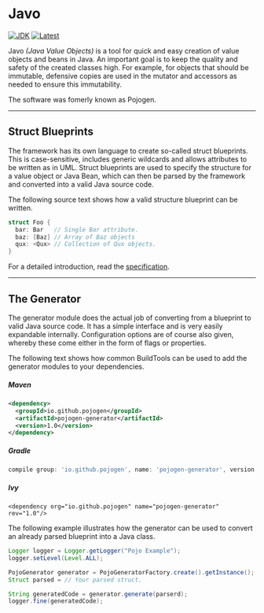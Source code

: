 # Javo
[![JDK](https://img.shields.io/badge/java-SE8-blue.svg)](http://www.oracle.com/technetwork/java/javase/downloads/jdk8-downloads-2133151.html)
[![Latest](https://img.shields.io/badge/latest-v1.0-blue.svg)](https://github.com/merlinosayimwen/pojogen)

Javo *(Java Value Objects)* is a tool for quick and easy creation of value objects and beans in Java.
An important goal is to keep the quality and safety of the created classes high. 
For example, for objects that should be immutable, defensive copies are used in the mutator and 
accessors as needed to ensure this immutability. 

The software was fomerly known as Pojogen.
***

## Struct Blueprints

The framework has its own language to create so-called struct blueprints. This is case-sensitive,
includes generic wildcards and allows attributes to be written as in UML.
Struct blueprints are used to specify the structure for a value object or Java Bean, which can then be parsed by
the framework and converted into a valid Java source code.

The following source text shows how a valid structure blueprint can be written.
 
```cpp
struct Foo {
  bar: Bar   // Single Bar attribute.
  baz: [Baz] // Array of Baz objects
  qux: <Qux> // Collection of Qux objects.
}
```
For a detailed introduction, read the [specification](docs/structs.md).

---

## The Generator 
The generator module does the actual job of converting from a blueprint to valid Java source code.
It has a simple interface and is very easily expandable internally. Configuration options are of 
course also given, whereby these come either in the form of flags or properties.

The following text shows how common BuildTools can be used to add the generator modules to your dependencies.

##### Maven
```xml
<dependency>
  <groupId>io.github.pojogen</groupId>
  <artifactId>pojogen-generator</artifactId>
  <version>1.0</version>
</dependency>
```
##### Gradle
```groovy
compile group: 'io.github.pojogen', name: 'pojogen-generator', version: '1.0'
```
##### Ivy
```ivy
<dependency org="io.github.pojogen" name="pojogen-generator" rev="1.0"/>
```

The following example illustrates how the generator can be used to convert an already 
parsed blueprint into a Java class.

```java
Logger logger = Logger.getLogger("Pojo Example");
logger.setLevel(Level.ALL);

PojoGenerator generator = PojoGeneratorFactory.create().getInstance();
Struct parsed = // Your parsed struct.

String generatedCode = generator.generate(parserd);
logger.fine(generatedCode);
```

